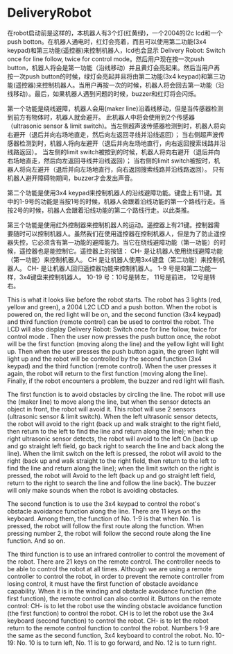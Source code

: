 # DeliveryRobot
在robot启动前是这样的，本机器人有3个灯(红黄绿)，一个2004的l2c lcd和一个push botton。在机器人通电时，红灯会亮着，而且可以使用第二功能(3x4 keypad)和第三功能(遥控器)来控制机器人，lcd也会显示 Delivery Robot: Switch once for line follow, twice for control mode。然后用户现在按一次push button，机器人将会是第一功能（沿线移动）并且黄灯会亮起来。然后当用户再按一次push button的时候，绿灯会亮起并且将由第二功能(3x4 keypad)和第三功能(遥控器)来控制机器人。当用户再按一次的时候，机器人将会回去第一功能（沿线移动）。最后，如果机器人遇到问题的时候，buzzer和红灯将会闪烁。

第一个功能是绕线避障，机器人会用(maker line)沿着线移动，但是当传感器检测到前方有物体时，机器人就会避开。 此机器人中将会使用到2个传感器（ultrasonic sensor & limit switch)。当左侧超声波传感器检测到时，机器人将向右避开（退后并向右场地直走，然后向左返回寻线并沿线返回）； 当右侧超声波传感器检测到时，机器人将向左避开（退后并向左场地直行，向右返回搜索线路并沿线路返回）。 当左侧的limit switch被按到的时候，机器人将向右避开（退后并向右场地直走，然后向左返回寻线并沿线返回）； 当右侧的limit switch被按时，机器人将向左避开（退后并向左场地直行，向右返回搜索线路并沿线路返回）。 只有机器人避开障碍物期间，buzzer才会发出声音。

第二个功能是使用3x4 keypad来控制机器人的沿线避障功能。键盘上有11键。其中的1-9号的功能是当按1号的时候，机器人会跟着沿线功能的第一个路线行走。当按2号的时候，机器人会跟着沿线功能的第二个路线行走。以此类推。

第三个功能是使用红外控制器来控制机器人的运动。遥控器上有21键。控制器需要随时可以控制机器人。虽然我们在使用遥控器在控制机器人，但是为了防止遥控器失控，它必须含有第一功能的避障能力。当它在绕线避障功能（第一功能）的时候，遥控器也是能控制它。遥控器上的按钮：
CH- 是让机器人使用绕线避障功能（第一功能）来控制机器人。
CH 是让机器人使用3x4键盘（第二功能）来控制机器人。
CH- 是让机器人回归遥控器功能来控制机器人。
1-9 号是和第二功能一样，3x4键盘来控制机器人。
10-19 号：10号是转左， 11号是前进， 12号是转右。


This is what it looks like before the robot starts. The robot has 3 lights (red, yellow and green), a 2004 L2C LCD and a push botton. When the robot is powered on, the red light will be on, and the second function (3x4 keypad) and third function (remote control) can be used to control the robot. The LCD will also display Delivery Robot: Switch once for line follow, twice for control mode . Then the user now presses the push button once, the robot will be the first function (moving along the line) and the yellow light will light up. Then when the user presses the push button again, the green light will light up and the robot will be controlled by the second function (3x4 keypad) and the third function (remote control). When the user presses it again, the robot will return to the first function (moving along the line). Finally, if the robot encounters a problem, the buzzer and red light will flash.

The first function is to avoid obstacles by circling the line. The robot will use the (maker line) to move along the line, but when the sensor detects an object in front, the robot will avoid it. This robot will use 2 sensors (ultrasonic sensor & limit switch). When the left ultrasonic sensor detects, the robot will avoid to the right (back up and walk straight to the right field, then return to the left to find the line and return along the line); when the right ultrasonic sensor detects, the robot will avoid to the left On (back up and go straight left field, go back right to search the line and back along the line). When the limit switch on the left is pressed, the robot will avoid to the right (back up and walk straight to the right field, then return to the left to find the line and return along the line); when the limit switch on the right is pressed, the robot will Avoid to the left (back up and go straight left field, return to the right to search the line and follow the line back). The buzzer will only make sounds when the robot is avoiding obstacles.

The second function is to use the 3x4 keypad to control the robot's obstacle avoidance function along the line. There are 11 keys on the keyboard. Among them, the function of No. 1-9 is that when No. 1 is pressed, the robot will follow the first route along the function. When pressing number 2, the robot will follow the second route along the line function. And so on.

The third function is to use an infrared controller to control the movement of the robot. There are 21 keys on the remote control. The controller needs to be able to control the robot at all times. Although we are using a remote controller to control the robot, in order to prevent the remote controller from losing control, it must have the first function of obstacle avoidance capability. When it is in the winding and obstacle avoidance function (the first function), the remote control can also control it. Buttons on the remote control:
CH- is to let the robot use the winding obstacle avoidance function (the first function) to control the robot.
CH is to let the robot use the 3x4 keyboard (second function) to control the robot.
CH- is to let the robot return to the remote control function to control the robot.
Numbers 1-9 are the same as the second function, 3x4 keyboard to control the robot.
No. 10-19: No. 10 is to turn left, No. 11 is to go forward, and No. 12 is to turn right.
